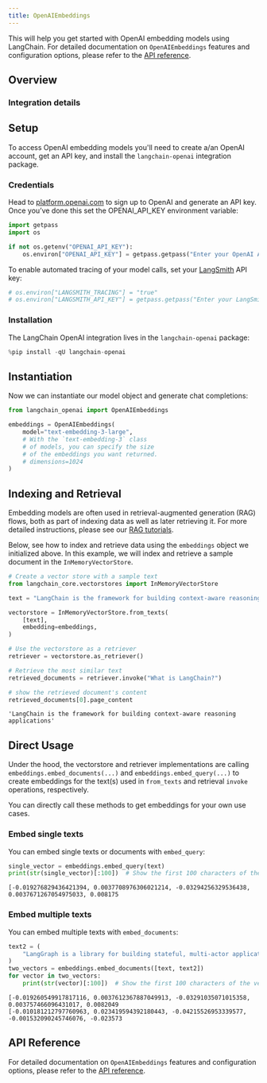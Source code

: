 ```yaml
---
title: OpenAIEmbeddings
---
```


This will help you get started with OpenAI embedding models using LangChain. For detailed documentation on `OpenAIEmbeddings` features and configuration options, please refer to the [API reference](https://python.langchain.com/api_reference/openai/embeddings/langchain_openai.embeddings.base.OpenAIEmbeddings.html).


## Overview
### Integration details

<ItemTable category="text_embedding" item="OpenAI" />

## Setup

To access OpenAI embedding models you'll need to create a/an OpenAI account, get an API key, and install the `langchain-openai` integration package.

### Credentials

Head to [platform.openai.com](https://platform.openai.com) to sign up to OpenAI and generate an API key. Once you’ve done this set the OPENAI_API_KEY environment variable:


```python
import getpass
import os

if not os.getenv("OPENAI_API_KEY"):
    os.environ["OPENAI_API_KEY"] = getpass.getpass("Enter your OpenAI API key: ")
```

To enable automated tracing of your model calls, set your [LangSmith](https://docs.smith.langchain.com/) API key:


```python
# os.environ["LANGSMITH_TRACING"] = "true"
# os.environ["LANGSMITH_API_KEY"] = getpass.getpass("Enter your LangSmith API key: ")
```

### Installation

The LangChain OpenAI integration lives in the `langchain-openai` package:


```python
%pip install -qU langchain-openai
```

## Instantiation

Now we can instantiate our model object and generate chat completions:


```python
from langchain_openai import OpenAIEmbeddings

embeddings = OpenAIEmbeddings(
    model="text-embedding-3-large",
    # With the `text-embedding-3` class
    # of models, you can specify the size
    # of the embeddings you want returned.
    # dimensions=1024
)
```

## Indexing and Retrieval

Embedding models are often used in retrieval-augmented generation (RAG) flows, both as part of indexing data as well as later retrieving it. For more detailed instructions, please see our [RAG tutorials](/oss/tutorials/rag).

Below, see how to index and retrieve data using the `embeddings` object we initialized above. In this example, we will index and retrieve a sample document in the `InMemoryVectorStore`.


```python
# Create a vector store with a sample text
from langchain_core.vectorstores import InMemoryVectorStore

text = "LangChain is the framework for building context-aware reasoning applications"

vectorstore = InMemoryVectorStore.from_texts(
    [text],
    embedding=embeddings,
)

# Use the vectorstore as a retriever
retriever = vectorstore.as_retriever()

# Retrieve the most similar text
retrieved_documents = retriever.invoke("What is LangChain?")

# show the retrieved document's content
retrieved_documents[0].page_content
```



```output
'LangChain is the framework for building context-aware reasoning applications'
```


## Direct Usage

Under the hood, the vectorstore and retriever implementations are calling `embeddings.embed_documents(...)` and `embeddings.embed_query(...)` to create embeddings for the text(s) used in `from_texts` and retrieval `invoke` operations, respectively.

You can directly call these methods to get embeddings for your own use cases.

### Embed single texts

You can embed single texts or documents with `embed_query`:


```python
single_vector = embeddings.embed_query(text)
print(str(single_vector)[:100])  # Show the first 100 characters of the vector
```
```output
[-0.019276829436421394, 0.0037708976306021214, -0.03294256329536438, 0.0037671267054975033, 0.008175
```
### Embed multiple texts

You can embed multiple texts with `embed_documents`:


```python
text2 = (
    "LangGraph is a library for building stateful, multi-actor applications with LLMs"
)
two_vectors = embeddings.embed_documents([text, text2])
for vector in two_vectors:
    print(str(vector)[:100])  # Show the first 100 characters of the vector
```
```output
[-0.019260549917817116, 0.0037612367887049913, -0.03291035071015358, 0.003757466096431017, 0.0082049
[-0.010181212797760963, 0.023419594392180443, -0.04215526953339577, -0.001532090245746076, -0.023573
```
## API Reference

For detailed documentation on `OpenAIEmbeddings` features and configuration options, please refer to the [API reference](https://python.langchain.com/api_reference/openai/embeddings/langchain_openai.embeddings.base.OpenAIEmbeddings.html).
